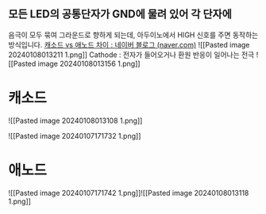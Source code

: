 ## 모든 LED의 공통단자가 GND에 물려 있어 각 단자에 
음극이 모두 묶여 그라운드로 향하게 되는데, 아두이노에서 HIGH 신호를 주면 동작하는 방식입니다. [캐소드 vs 애노드 차이 : 네이버 블로그 (naver.com)](https://m.blog.naver.com/steamedu123/221495272123)
![[Pasted image 20240108013211 1.png]]
Cathode : 전자가 들어오거나 환원 반응이 일어나는 전극
![[Pasted image 20240108013156 1.png]]
# 캐소드
![[Pasted image 20240108013108 1.png]]

![[Pasted image 20240107171732 1.png]]

# 애노드
![[Pasted image 20240107171742 1.png]]![[Pasted image 20240108013118 1.png]]